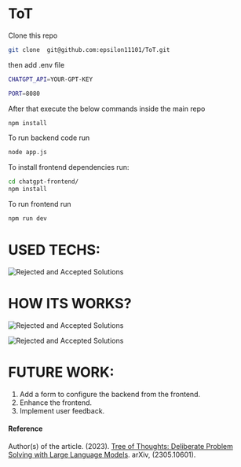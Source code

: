 # ToT



Clone this repo

```bash
git clone  git@github.com:epsilon11101/ToT.git
```

then add .env file 

```bash
CHATGPT_API=YOUR-GPT-KEY

PORT=8080
```

After that execute the below commands inside the main repo
```bash
npm install
```

To run backend code run 
```bash
node app.js 
```

To install frontend dependencies run:
```bash
cd chatgpt-frontend/
npm install
```

To run frontend run
```bash
npm run dev
```

# USED TECHS: 

![Rejected and Accepted Solutions](https://i.ibb.co/YXwmHyN/The-red-means-Rejected-solution-The-blue-means-Accepted-solution-but-reprompt-based-on-accuracy-The.png)


# HOW ITS WORKS?

![Rejected and Accepted Solutions](https://i.ibb.co/wNkNR2q/The-red-means-Rejected-solution-The-blue-means-Accepted-solution-but-reprompt-based-on-accuracy-The.png)

![Rejected and Accepted Solutions](https://i.ibb.co/nkJXR03/The-red-means-Rejected-solution-The-blue-means-Accepted-solution-but-reprompt-based-on-accuracy-The.png)

# FUTURE WORK:

1. Add a form to configure the backend from the frontend.
2. Enhance the frontend.
3. Implement user feedback.

#### Reference
Author(s) of the article. (2023). [Tree of Thoughts: Deliberate Problem Solving
with Large Language Models](https://arxiv.org/abs/2305.10601). arXiv, (2305.10601).
